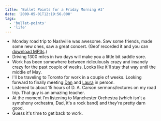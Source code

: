 ```yaml
---
title: 'Bullet Points for a Friday Morning #3'
date: '2009-05-01T12:19:56.000'
tags:
  - 'bullet-points'
  - 'life'
---
```


- Monday road trip to Nashville was awesome. Saw some friends, made some new ones, saw a great concert. (Geof recorded it and you can [download MP3s](http://tinyurl.com/ao-20090427-mp3s).)
- Driving 1300 miles in two days will make you a little bit saddle sore.
- Work has been somewhere between ridiculously crazy and insanely crazy for the past couple of weeks. Looks like it'll stay that way until the middle of May.
- I'll be traveling to Toronto for work in a couple of weeks. Looking forward to finally meeting [Dan](http://www.rmfo-blogs.com/daniel/) and [Laura](http://butterflyjar.wordpress.com/) in person.
- Listened to about 15 hours of D. A. Carson sermons/lectures on my road trip. That guy is an amazing teacher.
- At the moment I'm listening to Manchester Orchestra (which isn't a symphony orchestra, Dad, it's a rock band) and they're pretty darn good.
- Guess it's time to get back to work.
